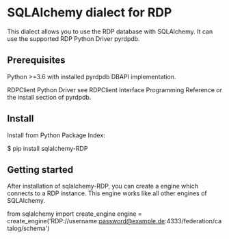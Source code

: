 # SQLAlchemy dialect for RDP

This dialect allows you to use the RDP database with SQLAlchemy. It can use the supported RDP Python Driver pyrdpdb.

## Prerequisites
Python >=3.6 with installed pyrdpdb DBAPI implementation.

RDPClient Python Driver see RDPClient Interface Programming Reference or the install section of pyrdpdb.

## Install
Install from Python Package Index:

$ pip install sqlalchemy-RDP

## Getting started

After installation of sqlalchemy-RDP, you can create a engine which connects to a RDP instance. This engine works like all other engines of SQLAlchemy.

from sqlalchemy import create_engine
engine = create_engine('RDP://username:password@example.de:4333/federation/catalog/schema')
